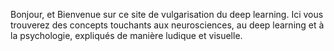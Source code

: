 Bonjour, et Bienvenue sur ce site de vulgarisation du deep learning. Ici vous trouverez des concepts touchants aux neurosciences, au deep learning et à la psychologie, expliqués de manière ludique et visuelle. 
